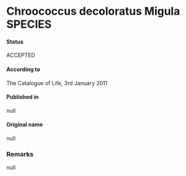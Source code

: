 Chroococcus decoloratus Migula SPECIES
=======

#### Status
ACCEPTED

#### According to
The Catalogue of Life, 3rd January 2011

#### Published in
null

#### Original name
null

### Remarks
null